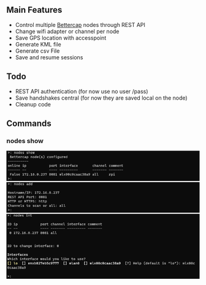 ## Main Features
* Control multiple [Bettercap](https://github.com/bettercap/bettercap) nodes through REST API 
* Change wifi adapter or channel per node
* Save GPS location with accesspoint
* Generate KML file 
* Generate csv File
* Save and resume sessions

## Todo
* REST API authentication (for now use no user /pass)
* Save handshakes central (for now they are saved local on the node)
* Cleanup code


## Commands
### nodes show
![nodes show](https://github.com/MelroyB/PSBettercap/blob/96d9e39228554c90158088367418f05b75ce054c/screenshots/nodes_show.png)
![nodes add](https://github.com/MelroyB/PSBettercap/blob/96d9e39228554c90158088367418f05b75ce054c/screenshots/nodes_add.png)
![nodes del](https://github.com/MelroyB/PSBettercap/blob/96d9e39228554c90158088367418f05b75ce054c/screenshots/nodes_int.png)